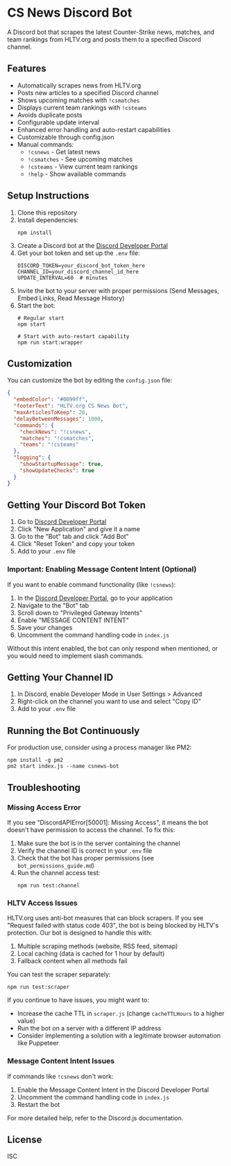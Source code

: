 # CS News Discord Bot

A Discord bot that scrapes the latest Counter-Strike news, matches, and team rankings from HLTV.org and posts them to a specified Discord channel.

## Features

- Automatically scrapes news from HLTV.org
- Posts new articles to a specified Discord channel
- Shows upcoming matches with `!csmatches`
- Displays current team rankings with `!csteams`
- Avoids duplicate posts
- Configurable update interval
- Enhanced error handling and auto-restart capabilities
- Customizable through config.json
- Manual commands:
  - `!csnews` - Get latest news
  - `!csmatches` - See upcoming matches
  - `!csteams` - View current team rankings
  - `!help` - Show available commands

## Setup Instructions

1. Clone this repository
2. Install dependencies:
   ```
   npm install
   ```
3. Create a Discord bot at the [Discord Developer Portal](https://discord.com/developers/applications)
4. Get your bot token and set up the `.env` file:
   ```
   DISCORD_TOKEN=your_discord_bot_token_here
   CHANNEL_ID=your_discord_channel_id_here
   UPDATE_INTERVAL=60  # minutes
   ```
5. Invite the bot to your server with proper permissions (Send Messages, Embed Links, Read Message History)
6. Start the bot:
   ```
   # Regular start
   npm start
   
   # Start with auto-restart capability
   npm run start:wrapper
   ```

## Customization

You can customize the bot by editing the `config.json` file:

```json
{
  "embedColor": "#0099ff",
  "footerText": "HLTV.org CS News Bot",
  "maxArticlesToKeep": 20,
  "delayBetweenMessages": 1000,
  "commands": {
    "checkNews": "!csnews",
    "matches": "!csmatches",
    "teams": "!csteams"
  },
  "logging": {
    "showStartupMessage": true,
    "showUpdateChecks": true
  }
}
```

## Getting Your Discord Bot Token

1. Go to [Discord Developer Portal](https://discord.com/developers/applications)
2. Click "New Application" and give it a name
3. Go to the "Bot" tab and click "Add Bot"
4. Click "Reset Token" and copy your token
5. Add to your `.env` file

### Important: Enabling Message Content Intent (Optional)

If you want to enable command functionality (like `!csnews`):

1. In the [Discord Developer Portal](https://discord.com/developers/applications), go to your application
2. Navigate to the "Bot" tab
3. Scroll down to "Privileged Gateway Intents"
4. Enable "MESSAGE CONTENT INTENT"
5. Save your changes
6. Uncomment the command handling code in `index.js`

Without this intent enabled, the bot can only respond when mentioned, or you would need to implement slash commands.

## Getting Your Channel ID

1. In Discord, enable Developer Mode in User Settings > Advanced
2. Right-click on the channel you want to use and select "Copy ID"
3. Add to your `.env` file

## Running the Bot Continuously

For production use, consider using a process manager like PM2:

```
npm install -g pm2
pm2 start index.js --name csnews-bot
```

## Troubleshooting

### Missing Access Error

If you see "DiscordAPIError[50001]: Missing Access", it means the bot doesn't have permission to access the channel. To fix this:

1. Make sure the bot is in the server containing the channel
2. Verify the channel ID is correct in your `.env` file
3. Check that the bot has proper permissions (see `bot_permissions_guide.md`)
4. Run the channel access test:
   ```
   npm run test:channel
   ```

### HLTV Access Issues

HLTV.org uses anti-bot measures that can block scrapers. If you see "Request failed with status code 403", the bot is being blocked by HLTV's protection. Our bot is designed to handle this with:

1. Multiple scraping methods (website, RSS feed, sitemap)
2. Local caching (data is cached for 1 hour by default)
3. Fallback content when all methods fail

You can test the scraper separately:
```
npm run test:scraper
```

If you continue to have issues, you might want to:
- Increase the cache TTL in `scraper.js` (change `cacheTTLHours` to a higher value)
- Run the bot on a server with a different IP address
- Consider implementing a solution with a legitimate browser automation like Puppeteer

### Message Content Intent Issues

If commands like `!csnews` don't work:

1. Enable the Message Content Intent in the Discord Developer Portal
2. Uncomment the command handling code in `index.js`
3. Restart the bot

For more detailed help, refer to the Discord.js documentation.

## License

ISC
